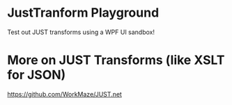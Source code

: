 # JustTranform Playground
Test out JUST transforms using a WPF UI sandbox!

# More on JUST Transforms (like XSLT for JSON)
https://github.com/WorkMaze/JUST.net
